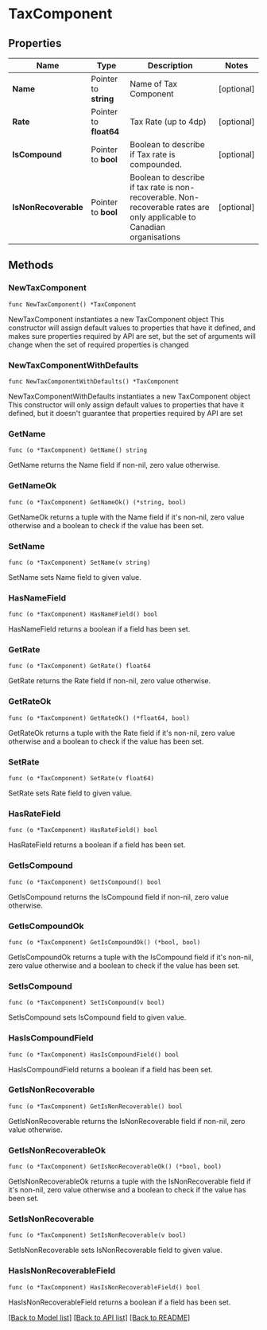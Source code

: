 # TaxComponent

## Properties

Name | Type | Description | Notes
------------ | ------------- | ------------- | -------------
**Name** | Pointer to **string** | Name of Tax Component | [optional] 
**Rate** | Pointer to **float64** | Tax Rate (up to 4dp) | [optional] 
**IsCompound** | Pointer to **bool** | Boolean to describe if Tax rate is compounded. | [optional] 
**IsNonRecoverable** | Pointer to **bool** | Boolean to describe if tax rate is non-recoverable. Non-recoverable rates are only applicable to Canadian organisations | [optional] 

## Methods

### NewTaxComponent

`func NewTaxComponent() *TaxComponent`

NewTaxComponent instantiates a new TaxComponent object
This constructor will assign default values to properties that have it defined,
and makes sure properties required by API are set, but the set of arguments
will change when the set of required properties is changed

### NewTaxComponentWithDefaults

`func NewTaxComponentWithDefaults() *TaxComponent`

NewTaxComponentWithDefaults instantiates a new TaxComponent object
This constructor will only assign default values to properties that have it defined,
but it doesn't guarantee that properties required by API are set

### GetName

`func (o *TaxComponent) GetName() string`

GetName returns the Name field if non-nil, zero value otherwise.

### GetNameOk

`func (o *TaxComponent) GetNameOk() (*string, bool)`

GetNameOk returns a tuple with the Name field if it's non-nil, zero value otherwise
and a boolean to check if the value has been set.

### SetName

`func (o *TaxComponent) SetName(v string)`

SetName sets Name field to given value.

### HasNameField

`func (o *TaxComponent) HasNameField() bool`

HasNameField returns a boolean if a field has been set.

### GetRate

`func (o *TaxComponent) GetRate() float64`

GetRate returns the Rate field if non-nil, zero value otherwise.

### GetRateOk

`func (o *TaxComponent) GetRateOk() (*float64, bool)`

GetRateOk returns a tuple with the Rate field if it's non-nil, zero value otherwise
and a boolean to check if the value has been set.

### SetRate

`func (o *TaxComponent) SetRate(v float64)`

SetRate sets Rate field to given value.

### HasRateField

`func (o *TaxComponent) HasRateField() bool`

HasRateField returns a boolean if a field has been set.

### GetIsCompound

`func (o *TaxComponent) GetIsCompound() bool`

GetIsCompound returns the IsCompound field if non-nil, zero value otherwise.

### GetIsCompoundOk

`func (o *TaxComponent) GetIsCompoundOk() (*bool, bool)`

GetIsCompoundOk returns a tuple with the IsCompound field if it's non-nil, zero value otherwise
and a boolean to check if the value has been set.

### SetIsCompound

`func (o *TaxComponent) SetIsCompound(v bool)`

SetIsCompound sets IsCompound field to given value.

### HasIsCompoundField

`func (o *TaxComponent) HasIsCompoundField() bool`

HasIsCompoundField returns a boolean if a field has been set.

### GetIsNonRecoverable

`func (o *TaxComponent) GetIsNonRecoverable() bool`

GetIsNonRecoverable returns the IsNonRecoverable field if non-nil, zero value otherwise.

### GetIsNonRecoverableOk

`func (o *TaxComponent) GetIsNonRecoverableOk() (*bool, bool)`

GetIsNonRecoverableOk returns a tuple with the IsNonRecoverable field if it's non-nil, zero value otherwise
and a boolean to check if the value has been set.

### SetIsNonRecoverable

`func (o *TaxComponent) SetIsNonRecoverable(v bool)`

SetIsNonRecoverable sets IsNonRecoverable field to given value.

### HasIsNonRecoverableField

`func (o *TaxComponent) HasIsNonRecoverableField() bool`

HasIsNonRecoverableField returns a boolean if a field has been set.


[[Back to Model list]](../README.md#documentation-for-models) [[Back to API list]](../README.md#documentation-for-api-endpoints) [[Back to README]](../README.md)


